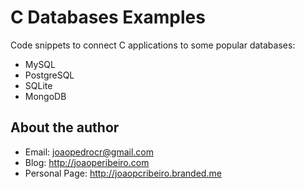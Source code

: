 # C Databases Examples
Code snippets to connect C applications to some popular databases:
- MySQL
- PostgreSQL
- SQLite
- MongoDB

## About the author
   - Email: joaopedrocr@gmail.com
   - Blog: http://joaoperibeiro.com
   - Personal Page: http://joaopcribeiro.branded.me
